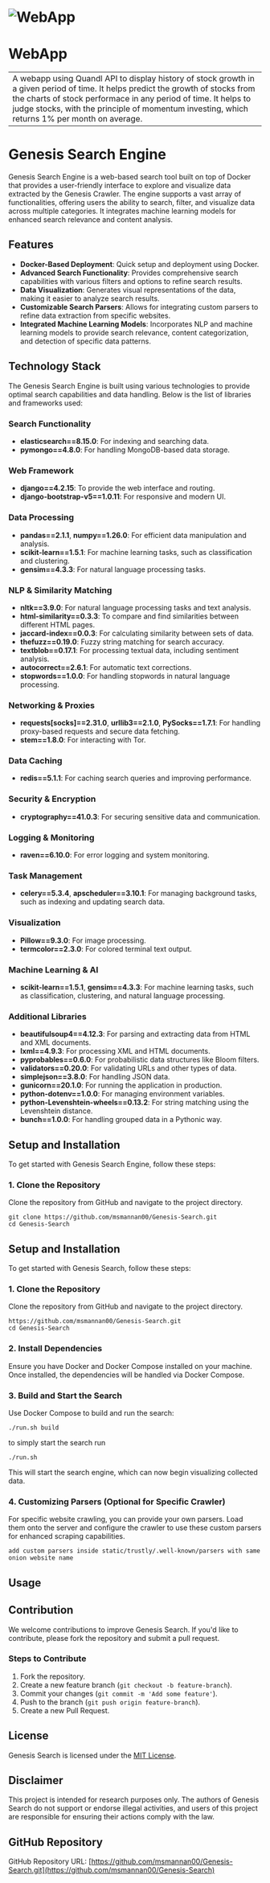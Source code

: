 # ![WebApp](https://raw.githubusercontent.com/msmannan00/Genesis-Search/refs/heads/trusted_main/documentation/homepage.png)
# WebApp
<table>
<tr>
<td>
  A webapp using Quandl API to display history of stock growth in a given period of time. It helps predict the growth of stocks from the  charts of stock performace in any period of time. It helps to judge stocks, with the principle of momentum investing, which returns 1% per month on average.
</td>
</tr>
</table>

# Genesis Search Engine

Genesis Search Engine is a web-based search tool built on top of Docker that provides a user-friendly interface to explore and visualize data extracted by the Genesis Crawler. The engine supports a vast array of functionalities, offering users the ability to search, filter, and visualize data across multiple categories. It integrates machine learning models for enhanced search relevance and content analysis.

## Features

- **Docker-Based Deployment**: Quick setup and deployment using Docker.
- **Advanced Search Functionality**: Provides comprehensive search capabilities with various filters and options to refine search results.
- **Data Visualization**: Generates visual representations of the data, making it easier to analyze search results.
- **Customizable Search Parsers**: Allows for integrating custom parsers to refine data extraction from specific websites.
- **Integrated Machine Learning Models**: Incorporates NLP and machine learning models to provide search relevance, content categorization, and detection of specific data patterns.

## Technology Stack

The Genesis Search Engine is built using various technologies to provide optimal search capabilities and data handling. Below is the list of libraries and frameworks used:

### Search Functionality

- **elasticsearch==8.15.0**: For indexing and searching data.
- **pymongo==4.8.0**: For handling MongoDB-based data storage.

### Web Framework

- **django==4.2.15**: To provide the web interface and routing.
- **django-bootstrap-v5==1.0.11**: For responsive and modern UI.

### Data Processing

- **pandas==2.1.1**, **numpy==1.26.0**: For efficient data manipulation and analysis.
- **scikit-learn==1.5.1**: For machine learning tasks, such as classification and clustering.
- **gensim==4.3.3**: For natural language processing tasks.

### NLP & Similarity Matching

- **nltk==3.9.0**: For natural language processing tasks and text analysis.
- **html-similarity==0.3.3**: To compare and find similarities between different HTML pages.
- **jaccard-index==0.0.3**: For calculating similarity between sets of data.
- **thefuzz==0.19.0**: Fuzzy string matching for search accuracy.
- **textblob==0.17.1**: For processing textual data, including sentiment analysis.
- **autocorrect==2.6.1**: For automatic text corrections.
- **stopwords==1.0.0**: For handling stopwords in natural language processing.

### Networking & Proxies

- **requests[socks]==2.31.0**, **urllib3==2.1.0**, **PySocks==1.7.1**: For handling proxy-based requests and secure data fetching.
- **stem==1.8.0**: For interacting with Tor.

### Data Caching

- **redis==5.1.1**: For caching search queries and improving performance.

### Security & Encryption

- **cryptography==41.0.3**: For securing sensitive data and communication.

### Logging & Monitoring

- **raven==6.10.0**: For error logging and system monitoring.

### Task Management

- **celery==5.3.4**, **apscheduler==3.10.1**: For managing background tasks, such as indexing and updating search data.

### Visualization

- **Pillow==9.3.0**: For image processing.
- **termcolor==2.3.0**: For colored terminal text output.

### Machine Learning & AI

- **scikit-learn==1.5.1**, **gensim==4.3.3**: For machine learning tasks, such as classification, clustering, and natural language processing.

### Additional Libraries

- **beautifulsoup4==4.12.3**: For parsing and extracting data from HTML and XML documents.
- **lxml==4.9.3**: For processing XML and HTML documents.
- **pyprobables==0.6.0**: For probabilistic data structures like Bloom filters.
- **validators==0.20.0**: For validating URLs and other types of data.
- **simplejson==3.8.0**: For handling JSON data.
- **gunicorn==20.1.0**: For running the application in production.
- **python-dotenv==1.0.0**: For managing environment variables.
- **python-Levenshtein-wheels==0.13.2**: For string matching using the Levenshtein distance.
- **bunch==1.0.0**: For handling grouped data in a Pythonic way.

## Setup and Installation

To get started with Genesis Search Engine, follow these steps:

### 1. Clone the Repository

Clone the repository from GitHub and navigate to the project directory.

```
git clone https://github.com/msmannan00/Genesis-Search.git
cd Genesis-Search
```

## Setup and Installation

To get started with Genesis Search, follow these steps:

### 1. Clone the Repository

Clone the repository from GitHub and navigate to the project directory.

```
https://github.com/msmannan00/Genesis-Search.git
cd Genesis-Search
```

### 2. Install Dependencies

Ensure you have Docker and Docker Compose installed on your machine. Once installed, the dependencies will be handled via Docker Compose.

### 3. Build and Start the Search

Use Docker Compose to build and run the search:

```
./run.sh build
```
to simply start the search run
```
./run.sh
```

This will start the search engine, which can now begin visualizing collected data.

### 4. Customizing Parsers (Optional for Specific Crawler)

For specific website crawling, you can provide your own parsers. Load them onto the server and configure the crawler to use these custom parsers for enhanced scraping capabilities.
```
add custom parsers inside static/trustly/.well-known/parsers with same onion website name
```

## Usage

## Contribution

We welcome contributions to improve Genesis Search. If you'd like to contribute, please fork the repository and submit a pull request.

### Steps to Contribute

1. Fork the repository.  
2. Create a new feature branch (`git checkout -b feature-branch`).  
3. Commit your changes (`git commit -m 'Add some feature'`).  
4. Push to the branch (`git push origin feature-branch`).  
5. Create a new Pull Request.

## License

Genesis Search is licensed under the [MIT License](LICENSE).

## Disclaimer

This project is intended for research purposes only. The authors of Genesis Search do not support or endorse illegal activities, and users of this project are responsible for ensuring their actions comply with the law.

## GitHub Repository

GitHub Repository URL: [https://github.com/msmannan00/Genesis-Search.git](https://github.com/msmannan00/Genesis-Search)
